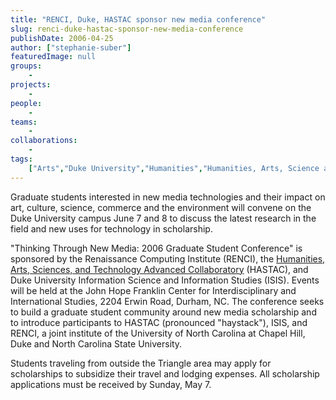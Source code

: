 ```yaml
---
title: "RENCI, Duke, HASTAC sponsor new media conference"
slug: renci-duke-hastac-sponsor-new-media-conference
publishDate: 2006-04-25
author: ["stephanie-suber"]
featuredImage: null
groups:
    - 
projects:
    - 
people:
    - 
teams: 
    - 
collaborations:
    - 
tags:
    ["Arts","Duke University","Humanities","Humanities, Arts, Science and Technology Advanced Collaboratory (HASTAC)","New Media"]
---
```

Graduate students interested in new media technologies and their impact on art, culture, science, commerce and the environment will convene on the Duke University campus June 7 and 8 to discuss the latest research in the field and new uses for technology in scholarship. 

"Thinking Through New Media: 2006 Graduate Student Conference" is sponsored by the Renaissance Computing Institute (RENCI), the <a href="http://hastac.org/" target="_blank" rel="noopener">Humanities, Arts, Sciences, and Technology Advanced Collaboratory</a> (HASTAC), and Duke University Information Science and Information Studies (ISIS). Events will be held at the John Hope Franklin Center for Interdisciplinary and International Studies, 2204 Erwin Road, Durham, NC. The conference seeks to build a graduate student community around new media scholarship and to introduce participants to HASTAC (pronounced "haystack"), ISIS, and RENCI, a joint institute of the University of North Carolina at Chapel Hill, Duke and North Carolina State University.

Students traveling from outside the Triangle area may apply for scholarships to subsidize their travel and lodging expenses. All scholarship applications must be received by Sunday, May 7.
